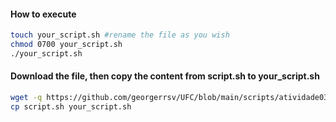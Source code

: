 #### How to execute
```bash
touch your_script.sh #rename the file as you wish
chmod 0700 your_script.sh
./your_script.sh
```
#### Download the file, then copy the content from script.sh to your_script.sh
```bash
wget -q https://github.com/georgerrsv/UFC/blob/main/scripts/atividade03/script.sh
cp script.sh your_script.sh
```